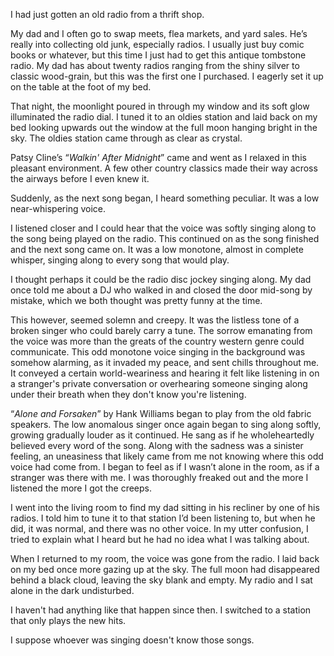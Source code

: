   
I had just gotten an old radio from a thrift shop.

My dad and I often go to swap meets, flea markets, and yard sales. He’s really into collecting old junk, especially radios. I usually just buy comic books or whatever, but this time I just had to get this antique tombstone radio. My dad has about twenty radios ranging from the shiny silver to classic wood-grain, but this was the first one I purchased. I eagerly set it up on the table at the foot of my bed.

That night, the moonlight poured in through my window and its soft glow illuminated the radio dial. I tuned it to an oldies station and laid back on my bed looking upwards out the window at the full moon hanging bright in the sky. The oldies station came through as clear as crystal.

Patsy Cline’s “*Walkin' After Midnight*” came and went as I relaxed in this pleasant environment. A few other country classics made their way across the airways before I even knew it.

Suddenly, as the next song began, I heard something peculiar. It was a low near-whispering voice.

I listened closer and I could hear that the voice was softly singing along to the song being played on the radio. This continued on as the song finished and the next song came on. It was a low monotone, almost in complete whisper, singing along to every song that would play.

I thought perhaps it could be the radio disc jockey singing along. My dad once told me about a DJ who walked in and closed the door mid-song by mistake, which we both thought was pretty funny at the time.

This however, seemed solemn and creepy. It was the listless tone of a broken singer who could barely carry a tune. The sorrow emanating from the voice was more than the greats of the country western genre could communicate. This odd monotone voice singing in the background was somehow alarming, as it invaded my peace, and sent chills throughout me. It conveyed a certain world-weariness and hearing it felt like listening in on a stranger's private conversation or overhearing someone singing along under their breath when they don't know you're listening.

“*Alone and Forsaken*” by Hank Williams began to play from the old fabric speakers. The low anomalous singer once again began to sing along softly, growing gradually louder as it continued. He sang as if he wholeheartedly believed every word of the song. Along with the sadness was a sinister feeling, an uneasiness that likely came from me not knowing where this odd voice had come from. I began to feel as if I wasn’t alone in the room, as if a stranger was there with me. I was thoroughly freaked out and the more I listened the more I got the creeps.

I went into the living room to find my dad sitting in his recliner by one of his radios. I told him to tune it to that station I’d been listening to, but when he did, it was normal, and there was no other voice. In my utter confusion, I tried to explain what I heard but he had no idea what I was talking about.

When I returned to my room, the voice was gone from the radio. I laid back on my bed once more gazing up at the sky. The full moon had disappeared behind a black cloud, leaving the sky blank and empty. My radio and I sat alone in the dark undisturbed.

I haven't had anything like that happen since then. I switched to a station that only plays the new hits.

I suppose whoever was singing doesn't know those songs.